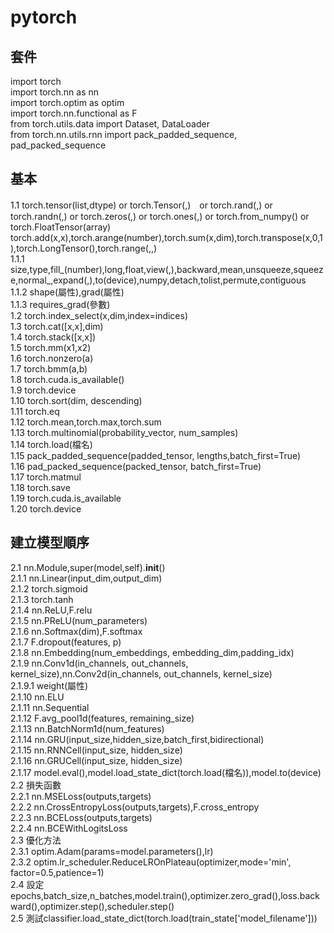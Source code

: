 # pytorch
## 套件
import torch  
import torch.nn as nn  
import torch.optim as optim  
import torch.nn.functional as F  
from torch.utils.data import Dataset, DataLoader  
from torch.nn.utils.rnn import pack_padded_sequence, pad_packed_sequence  
## 基本
1.1 torch.tensor(list,dtype) or torch.Tensor(,)　or torch.rand(,) or torch.randn(,) or torch.zeros(,) or torch.ones(,) or torch.from_numpy() or torch.FloatTensor(array)    
torch.add(x,x),torch.arange(number),torch.sum(x,dim),torch.transpose(x,0,1),torch.LongTensor(),torch.range(,,)  
1.1.1 size,type,fill_(number),long,float,view(,),backward,mean,unsqueeze,squeeze,normal_,expand(,),to(device),numpy,detach,tolist,permute,contiguous  
1.1.2 shape(屬性),grad(屬性)  
1.1.3 requires_grad(參數)  
1.2 torch.index_select(x,dim,index=indices)  
1.3 torch.cat(\[x,x\],dim)  
1.4 torch.stack(\[x,x\])  
1.5 torch.mm(x1,x2)  
1.6 torch.nonzero(a)  
1.7 torch.bmm(a,b)  
1.8 torch.cuda.is_available()  
1.9 torch.device  
1.10 torch.sort(dim, descending)  
1.11 torch.eq  
1.12 torch.mean,torch.max,torch.sum  
1.13 torch.multinomial(probability_vector, num_samples)  
1.14 torch.load(檔名)  
1.15 pack_padded_sequence(padded_tensor, lengths,batch_first=True)  
1.16 pad_packed_sequence(packed_tensor, batch_first=True)  
1.17 torch.matmul  
1.18 torch.save  
1.19 torch.cuda.is_available    
1.20 torch.device  
## 建立模型順序
2.1 nn.Module,super(model,self).__init__()   
2.1.1 nn.Linear(input_dim,output_dim)  
2.1.2 torch.sigmoid  
2.1.3 torch.tanh  
2.1.4 nn.ReLU,F.relu  
2.1.5 nn.PReLU(num_parameters)  
2.1.6 nn.Softmax(dim),F.softmax  
2.1.7 F.dropout(features, p)  
2.1.8 nn.Embedding(num_embeddings, embedding_dim,padding_idx)  
2.1.9 nn.Conv1d(in_channels, out_channels, kernel_size),nn.Conv2d(in_channels, out_channels, kernel_size)  
2.1.9.1 weight(屬性)  
2.1.10 nn.ELU  
2.1.11 nn.Sequential  
2.1.12 F.avg_pool1d(features, remaining_size)  
2.1.13 nn.BatchNorm1d(num_features)  
2.1.14 nn.GRU(input_size,hidden_size,batch_first,bidirectional)  
2.1.15 nn.RNNCell(input_size, hidden_size)  
2.1.16 nn.GRUCell(input_size, hidden_size)  
2.1.17 model.eval(),model.load_state_dict(torch.load(檔名)),model.to(device)  
2.2 損失函數  
2.2.1 nn.MSELoss(outputs,targets)  
2.2.2 nn.CrossEntropyLoss(outputs,targets),F.cross_entropy  
2.2.3 nn.BCELoss(outputs,targets)  
2.2.4 nn.BCEWithLogitsLoss  
2.3 優化方法  
2.3.1 optim.Adam(params=model.parameters(),lr)  
2.3.2 optim.lr_scheduler.ReduceLROnPlateau(optimizer,mode='min', factor=0.5,patience=1)  
2.4 設定epochs,batch_size,n_batches,model.train(),optimizer.zero_grad(),loss.backward(),optimizer.step(),scheduler.step()   
2.5 測試classifier.load_state_dict(torch.load(train_state\['model_filename'\]))  

